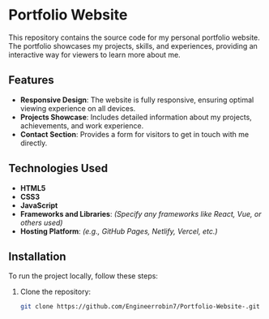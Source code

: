 # Portfolio Website

This repository contains the source code for my personal portfolio website. The portfolio showcases my projects, skills, and experiences, providing an interactive way for viewers to learn more about me.

## Features
- **Responsive Design**: The website is fully responsive, ensuring optimal viewing experience on all devices.
- **Projects Showcase**: Includes detailed information about my projects, achievements, and work experience.
- **Contact Section**: Provides a form for visitors to get in touch with me directly.

## Technologies Used
- **HTML5**
- **CSS3**
- **JavaScript**
- **Frameworks and Libraries**: _(Specify any frameworks like React, Vue, or others used)_
- **Hosting Platform**: _(e.g., GitHub Pages, Netlify, Vercel, etc.)_

## Installation
To run the project locally, follow these steps:
1. Clone the repository:
   ```bash
   git clone https://github.com/Engineerrobin7/Portfolio-Website-.git
